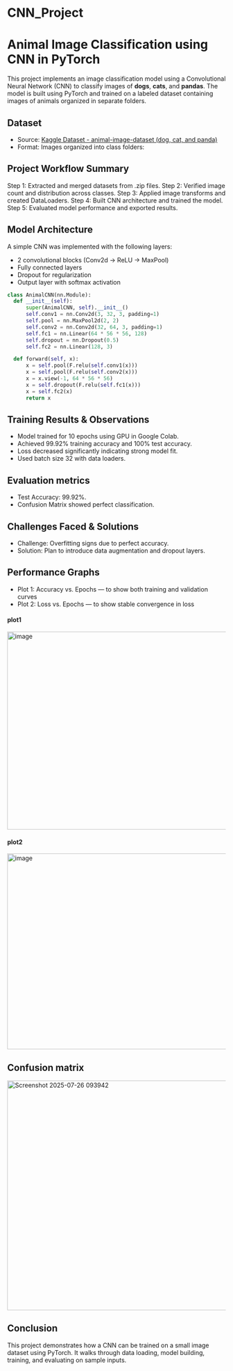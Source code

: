 # CNN_Project
# Animal Image Classification using CNN in PyTorch

This project implements an image classification model using a Convolutional Neural Network (CNN) to classify images of **dogs**, **cats**, and **pandas**. The model is built using PyTorch and trained on a labeled dataset containing images of animals organized in separate folders.

## Dataset

- Source: [Kaggle Dataset - animal-image-dataset (dog, cat, and panda)](https://www.kaggle.com/datasets/samuelcortinhas/animal-image-dataset-dog-cat-and-panda)
- Format: Images organized into class folders:
## Project Workflow Summary

Step 1: Extracted and merged datasets from .zip files.
Step 2: Verified image count and distribution across classes.
Step 3: Applied image transforms and created DataLoaders.
Step 4: Built CNN architecture and trained the model.
Step 5: Evaluated model performance and exported results.


## Model Architecture

A simple CNN was implemented with the following layers:
- 2 convolutional blocks (Conv2d → ReLU → MaxPool)
- Fully connected layers
- Dropout for regularization
- Output layer with softmax activation

```python
class AnimalCNN(nn.Module):
  def __init__(self):
      super(AnimalCNN, self).__init__()
      self.conv1 = nn.Conv2d(3, 32, 3, padding=1)
      self.pool = nn.MaxPool2d(2, 2)
      self.conv2 = nn.Conv2d(32, 64, 3, padding=1)
      self.fc1 = nn.Linear(64 * 56 * 56, 128)
      self.dropout = nn.Dropout(0.5)
      self.fc2 = nn.Linear(128, 3)

  def forward(self, x):
      x = self.pool(F.relu(self.conv1(x)))
      x = self.pool(F.relu(self.conv2(x)))
      x = x.view(-1, 64 * 56 * 56)
      x = self.dropout(F.relu(self.fc1(x)))
      x = self.fc2(x)
      return x
```
## Training Results & Observations
- Model trained for 10 epochs using GPU in Google Colab.
- Achieved 99.92% training accuracy and 100% test accuracy.
- Loss decreased significantly indicating strong model fit.
- Used batch size 32 with data loaders.
## Evaluation metrics
- Test Accuracy: 99.92%.
- Confusion Matrix showed perfect classification.
## Challenges Faced & Solutions
- Challenge: Overfitting signs due to perfect accuracy.
- Solution: Plan to introduce data augmentation and dropout layers.
## Performance Graphs
- Plot 1: Accuracy vs. Epochs — to show both training and validation curves
- Plot 2: Loss vs. Epochs — to show stable convergence in loss
  
#### plot1
<img width="546" height="455" alt="image" src="https://github.com/user-attachments/assets/fcff8841-0aa1-42ed-969a-97ddf745f1c5" />

#### plot2
<img width="546" height="450" alt="image" src="https://github.com/user-attachments/assets/60bdc20e-a6f4-41b8-b212-3391238a92c1" />

## Confusion matrix
<img width="663" height="528" alt="Screenshot 2025-07-26 093942" src="https://github.com/user-attachments/assets/ec30cebf-2142-473f-a890-a4e0d376048a" />

## Conclusion
 This project demonstrates how a CNN can be trained on a small image dataset using PyTorch. It walks through data loading, model building, training, and evaluating on sample inputs. 
